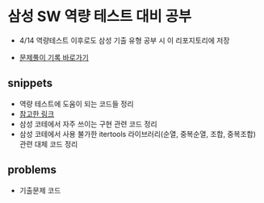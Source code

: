 # 삼성 SW 역량 테스트 대비 공부
- 4/14 역량테스트 이후로도 삼성 기출 유형 공부 시 이 리포지토리에 저장

- [문제풀이 기록 바로가기](problems/README.md)

## snippets
- 역량 테스트에 도움이 되는 코드들 정리
- [참고한 링크](https://velog.io/@rhdmstj17/%EC%82%BC%EC%84%B1-%EC%9D%B8%EC%9E%AC%EC%9B%90-%EB%93%A4%EC%96%B4%EA%B0%80%EA%B8%B0-%EC%A0%84-%EC%88%99%EC%A7%80%ED%95%98%EA%B3%A0-%EB%93%A4%EC%96%B4%EA%B0%80%EB%A9%B4-%EC%A2%8B%EC%9D%80-%EB%B9%88%EC%B6%9C-%EC%BD%94%EB%93%9C-%EC%9C%A0%ED%98%95-6%EA%B0%80%EC%A7%80)
- 삼성 코테에서 자주 쓰이는 구현 관련 코드 정리
- 삼성 코테에서 사용 불가한 itertools 라이브러리(순열, 중복순열, 조합, 중복조합) 관련 대체 코드 정리

## problems
- 기출문제 코드
